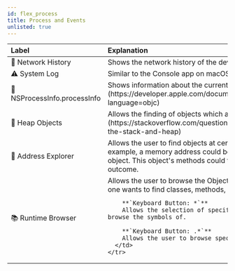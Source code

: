 ```yaml
---
id: flex_process
title: Process and Events
unlisted: true
---
```


<table>
  <thead>
    <tr>
      <th align="left">Label</th>
      <th align="left">Explanation</th>
    </tr>
  </thead>
  <tbody>
    <tr>
      <td>📡 Network History</td>
      <td>Shows the network history of the device.</td>
    </tr>
    <tr>
      <td>⚠ System Log</td>
      <td>Similar to the Console app on macOS, shows logs from os_log/NSLog.</td>
    </tr>
    <tr>
      <td>🚦 NSProcessInfo.processInfo</td>
      <td>Shows information about the current [process](https://developer.apple.com/documentation/foundation/nsprocessinfo?language=objc)</td>
    </tr>
    <tr>
      <td>💩 Heap Objects</td>
      <td>Allows the finding of objects which are currently in the [heap](https://stackoverflow.com/questions/79923/what-and-where-are-the-stack-and-heap)</td>
    </tr>
    <tr>
      <td>🔎 Address Explorer</td>
      <td>Allows the user to find objects at certain memory addresses. For example, a memory address could be 0x03a61efb and it would store an object. This object's methods could then be hooked for the desired outcome.</td>
    </tr>
    <tr>
      <td>📚 Runtime Browser</td>
      <td>
        Allows the user to browse the Objective-C runtime. Extremely useful if one wants to find classes, methods, etc. in there.

        **`Keyboard Button: *`**
        Allows the selection of specific dylibs or frameworks to browse the symbols of.

        **`Keyboard Button: .*`**
        Allows the user to browse specific class names in the runtime.
      </td>
    </tr>
  </tbody>
</table>